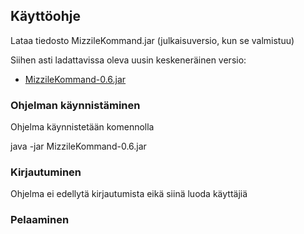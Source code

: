 ## Käyttöohje

Lataa tiedosto MizzileKommand.jar (julkaisuversio, kun se valmistuu)

Siihen asti ladattavissa oleva uusin keskeneräinen versio:

* [MizzileKommand-0.6.jar]()

### Ohjelman käynnistäminen

Ohjelma käynnistetään komennolla

java -jar MizzileKommand-0.6.jar

### Kirjautuminen

Ohjelma ei edellytä kirjautumista eikä siinä luoda käyttäjiä

### Pelaaminen

